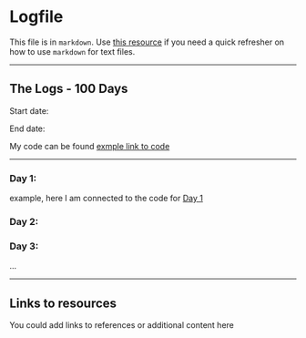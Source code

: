 # Logfile

This file is in `markdown`. Use [this resource](https://github.com/adam-p/markdown-here/wiki/Markdown-Cheatsheet) if you need a quick refresher on how to use `markdown` for text files.

---

## The Logs - 100 Days

Start date:

End date: 

My code can be found [exmple link to code]()

---

### Day 1: 

example, here I am connected to the code for [Day 1](https://github.com/robots-make-art-too/100Days/tree/main/Code/Day1)

### Day 2: 


### Day 3: 

...

---

## Links to resources

You could add links to references or additional content here
